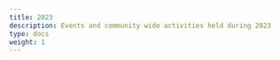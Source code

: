 ```yaml
---
title: 2023
description: Events and community wide activities held during 2023
type: docs
weight: 1
---
```

